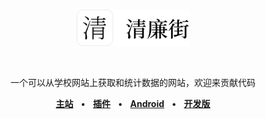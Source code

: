 <br />
<p align="center">
  <a href="https://qinglianjie.cn">
    <img width="180px" alt="Logo" src="icon.svg?" />
  </a>
</p>
<br />
<p align="center">一个可以从学校网站上获取和统计数据的网站，欢迎来贡献代码</p>
<p align="center">
  <a href="https://qinglianjie.cn"><strong>主站</strong></a>
  &nbsp; • &nbsp;
  <a href="https://github.com/QingLianJie/Bridge"><strong>插件</strong></a>
  &nbsp; • &nbsp;
  <a href="https://github.com/QingLianJie/Android"><strong>Android</strong></a>
  &nbsp; • &nbsp;
  <a href="https://qing-dev.dist.run"><strong>开发版</strong></a>
</p>
